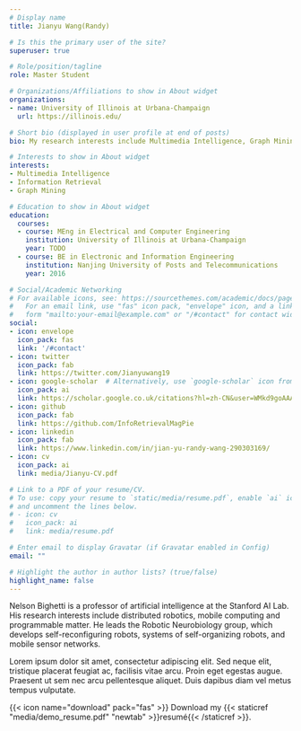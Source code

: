 ```yaml
---
# Display name
title: Jianyu Wang(Randy)

# Is this the primary user of the site?
superuser: true

# Role/position/tagline
role: Master Student

# Organizations/Affiliations to show in About widget
organizations:
- name: University of Illinois at Urbana-Champaign
  url: https://illinois.edu/

# Short bio (displayed in user profile at end of posts)
bio: My research interests include Multimedia Intelligence, Graph Mining, and Information Retrieval. 

# Interests to show in About widget
interests:
- Multimedia Intelligence
- Information Retrieval
- Graph Mining

# Education to show in About widget
education:
  courses:
  - course: MEng in Electrical and Computer Engineering
    institution: University of Illinois at Urbana-Champaign
    year: TODO
  - course: BE in Electronic and Information Engineering
    institution: Nanjing University of Posts and Telecommunications
    year: 2016

# Social/Academic Networking
# For available icons, see: https://sourcethemes.com/academic/docs/page-builder/#icons
#   For an email link, use "fas" icon pack, "envelope" icon, and a link in the
#   form "mailto:your-email@example.com" or "/#contact" for contact widget.
social:
- icon: envelope
  icon_pack: fas
  link: '/#contact'
- icon: twitter
  icon_pack: fab
  link: https://twitter.com/Jianyuwang19
- icon: google-scholar  # Alternatively, use `google-scholar` icon from `ai` icon pack
  icon_pack: ai
  link: https://scholar.google.co.uk/citations?hl=zh-CN&user=WMkd9goAAAAJ&view_op=list_works&sortby=title
- icon: github
  icon_pack: fab
  link: https://github.com/InfoRetrievalMagPie
- icon: linkedin
  icon_pack: fab
  link: https://www.linkedin.com/in/jian-yu-randy-wang-290303169/
- icon: cv
  icon_pack: ai
  link: media/Jianyu-CV.pdf

# Link to a PDF of your resume/CV.
# To use: copy your resume to `static/media/resume.pdf`, enable `ai` icons in `params.toml`, 
# and uncomment the lines below.
# - icon: cv
#   icon_pack: ai
#   link: media/resume.pdf

# Enter email to display Gravatar (if Gravatar enabled in Config)
email: ""

# Highlight the author in author lists? (true/false)
highlight_name: false
---
```


Nelson Bighetti is a professor of artificial intelligence at the Stanford AI Lab. His research interests include distributed robotics, mobile computing and programmable matter. He leads the Robotic Neurobiology group, which develops self-reconfiguring robots, systems of self-organizing robots, and mobile sensor networks.

Lorem ipsum dolor sit amet, consectetur adipiscing elit. Sed neque elit, tristique placerat feugiat ac, facilisis vitae arcu. Proin eget egestas augue. Praesent ut sem nec arcu pellentesque aliquet. Duis dapibus diam vel metus tempus vulputate.

{{< icon name="download" pack="fas" >}} Download my {{< staticref "media/demo_resume.pdf" "newtab" >}}resumé{{< /staticref >}}.
